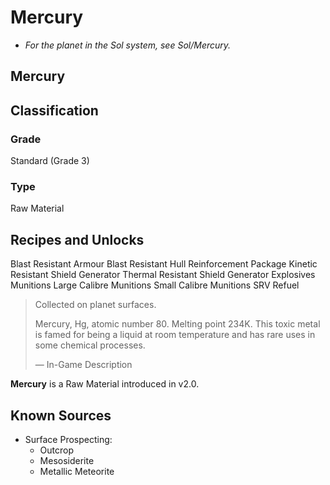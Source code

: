 # Mercury
- *For the planet in the Sol system, see Sol/Mercury.*

##  Mercury

		

## Classification

### Grade

Standard (Grade 3)

### Type

Raw Material

## Recipes and Unlocks

Blast Resistant Armour
 Blast Resistant Hull Reinforcement Package
 Kinetic Resistant Shield Generator
 Thermal Resistant Shield Generator
 Explosives Munitions
 Large Calibre Munitions
 Small Calibre Munitions
 SRV Refuel

> 
> 
> Collected on planet surfaces.
> 
> Mercury, Hg, atomic number 80. Melting point 234K. This toxic metal is famed for being a liquid at room temperature and has rare uses in some chemical processes.
> 
> 
> — In-Game Description
> 

**Mercury** is a Raw Material introduced in v2.0.

## Known Sources

- Surface Prospecting:
    - Outcrop
    - Mesosiderite
    - Metallic Meteorite